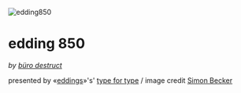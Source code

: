 ![edding850](https://github.com/zoo2rock/edding850/raw/master/images/the-quick-brown-fox-jumps-over-the-lazy-dog.jpg)

edding 850
=============
_by  [büro destruct](http://www.burodestruct.net/bureaudestruct/home/index.html)_

presented by «[eddings](http://edding.com)»'s' [type for type](http://type-for-type.com) / image credit [Simon Becker](http://www.b2302.de)